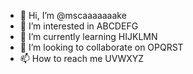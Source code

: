 - 👋 Hi, I’m @mscaaaaaaake
- 👀 I’m interested in ABCDEFG
- 🌱 I’m currently learning HIJKLMN
- 💞️ I’m looking to collaborate on OPQRST
- 📫 How to reach me UVWXYZ

<!---
mscaaaaaaake/mscaaaaaaake is a ✨ special ✨ repository because its `README.md` (this file) appears on your GitHub profile.
You can click the Preview link to take a look at your changes.
--->
